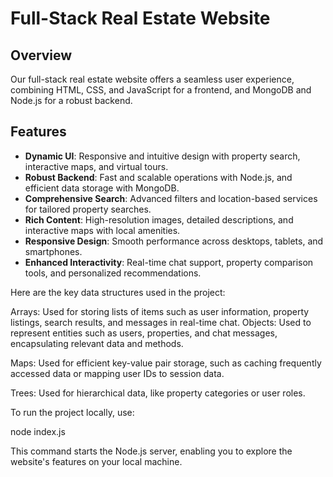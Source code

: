 # Full-Stack Real Estate Website

## Overview

Our full-stack real estate website offers a seamless user experience, combining HTML, CSS, and JavaScript for a  frontend, and MongoDB and Node.js for a robust backend.

## Features

- **Dynamic UI**: Responsive and intuitive design with property search, interactive maps, and virtual tours.
- **Robust Backend**: Fast and scalable operations with Node.js, and efficient data storage with MongoDB.
- **Comprehensive Search**: Advanced filters and location-based services for tailored property searches.
- **Rich Content**: High-resolution images, detailed descriptions, and interactive maps with local amenities.
- **Responsive Design**: Smooth performance across desktops, tablets, and smartphones.
- **Enhanced Interactivity**: Real-time chat support, property comparison tools, and personalized recommendations.


 Here are the key data structures used in the project:

Arrays: Used for storing lists of items such as user information, property listings, search results, and messages in real-time chat.
Objects: Used to represent entities such as users, properties, and chat messages, encapsulating relevant data and methods.

Maps: Used for efficient key-value pair storage, such as caching frequently accessed data or mapping user IDs to session data.

Trees: Used for hierarchical data, like property categories or user roles.

To run the project locally, use:

node index.js

This command starts the Node.js server, enabling you to explore the website's features on your local machine.

